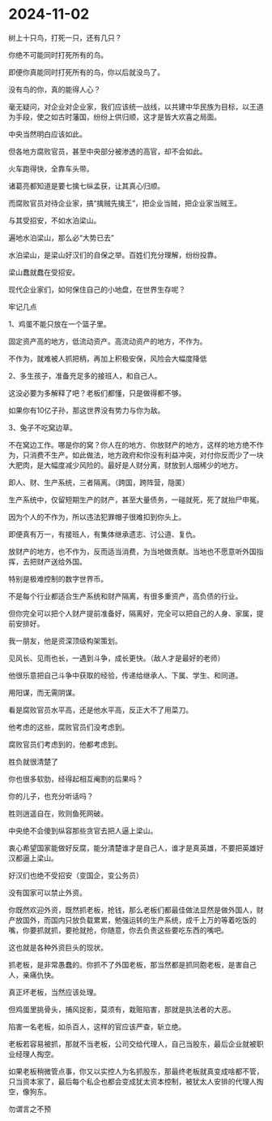 # 2024-11-02

树上十只鸟，打死一只，还有几只？

你绝不可能同时打死所有的鸟。

即便你真能同时打死所有的鸟，你以后就没鸟了。

没有鸟的你，真的能得人心？

毫无疑问，对企业对企业家，我们应该统一战线，以共建中华民族为目标，以王道为手段，使之如古时藩国，纷纷上供归顺，这才是皆大欢喜之局面。

中央当然明白应该如此。

但各地方腐败官员，甚至中央部分被渗透的高官，却不会如此。

火车跑得快，全靠车头带。

诸葛亮都知道是要七擒七纵孟获，让其真心归顺。

而腐败官员对待企业家，搞“擒贼先擒王”，把企业当贼，把企业家当贼王。

与其受招安，不如水泊梁山。

遍地水泊梁山，那么必“大势已去”

水泊梁山，是梁山好汉们的自保之举。百姓们充分理解，纷纷投靠。

梁山蠢就蠢在受招安。

现代企业家们，如何保住自己的小地盘，在世界生存呢？

牢记几点

1、鸡蛋不能只放在一个篮子里。

固定资产高的地方，低流动资产。高流动资产的地方，不作为。

不作为，就难被人抓把柄，再加上积极安保，风险会大幅度降低

2、多生孩子，准备充足多的接班人，和自己人。

这没必要为多解释了吧？老板们都懂，只是做得都不够。

如果你有10亿子孙，那这世界没有势力与你为敌。

3、兔子不吃窝边草。

不在窝边工作。哪是你的窝？你人在的地方、你放财产的地方，这样的地方绝不作为，只消费不生产。如此做法，地方政府和你没有利益冲突，对付你反而少了一块大肥肉，是大幅度减少风险的。最好是人财分离，财放到人烟稀少的地方。

即人、财、生产系统，三者隔离。（跨国，跨阵营，隐匿）

生产系统中，仅留短期生产的财产，甚至大量债务，一碰就死，死了就抬尸申冤。

因为个人的不作为，所以违法犯罪帽子很难扣到你头上。

即便真有万一，有接班人，有集体继承遗志、讨公道、复仇。

放财产的地方，也不作为，反而适当消费，为当地做贡献。当地也不愿意听外国指挥，去把财产送给外国。

特别是极难控制的数字世界币。

不是每个行业都适合生产系统和财产隔离，有很多重资产，高负债的行业。

但你完全可以把个人财产提前准备好，隔离好，完全可以把自己的人身、家属，提前安排好。

我一朋友，他是资深顶级构架策划。

见风长、见雨也长，一遇到斗争，成长更快。（敌人才是最好的老师）

他很乐意把自己斗争中获取的经验，传递给继承人、下属、学生、和同道。

用阳谋，而无需阴谋。

看是腐败官员水平高，还是他水平高，反正大不了用菜刀。

他考虑的这些，腐败官员们没考虑到。

腐败官员们考虑到的，他都考虑到。

胜负就很清楚了

你也很多软肋，经得起相互阉割的后果吗？

你的儿子，也充分听话吗？

胜则逍遥自在，败则鱼死网破。

中央绝不会傻到纵容那些贪官去把人逼上梁山。

衷心希望国家能做好反腐，能分清楚谁才是自己人，谁才是真英雄，不要把英雄好汉都逼上梁山。

好汉们也绝不受招安（变国企，变公务员）

没有国家可以禁止外资。

你既然欢迎外资，既然抓老板，抢钱，那么老板们都最佳做法显然是做外国人，财产放国外，而国内只放负载累累，勉强运转的生产系统，成千上万的等着吃饭的嘴，你要抓就抓，要抢就抢，你随意，你去负责这些要吃东西的嘴吧。

这也就是各种外资巨头的现状。

抓老板，是非常愚蠢的。你抓不了外国老板，那当然都是抓同胞老板，是害自己人，亲痛仇快。

真正坏老板，当然应该处理。

但鸡蛋里挑骨头，捕风捉影，莫须有，栽赃陷害，那就是执法者的大恶。

陷害一名老板，如杀百人，这样的官应该严查，斩立绝。

老板若容易被抓，那就不当老板，公司交给代理人，自己当股东，最后企业就被职业经理人掏空。

如果老板稍微管点事，你又以实控人为名抓股东，那最终老板就真变成啥都不管，只当资本家了，最后每个私企也都会变成犹太资本控制，被犹太人安排的代理人掏空，像狗东。

勿谓言之不预
